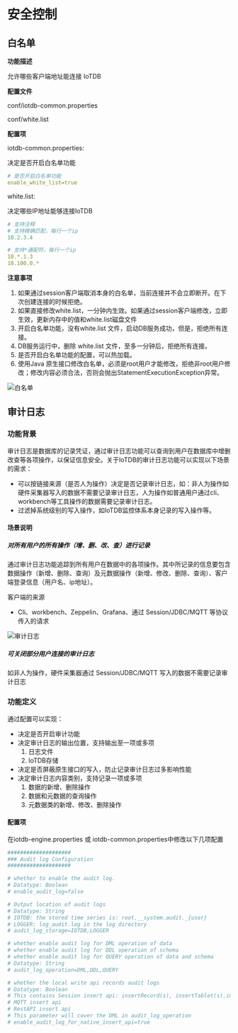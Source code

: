 <!--

    Licensed to the Apache Software Foundation (ASF) under one
    or more contributor license agreements.  See the NOTICE file
    distributed with this work for additional information
    regarding copyright ownership.  The ASF licenses this file
    to you under the Apache License, Version 2.0 (the
    "License"); you may not use this file except in compliance
    with the License.  You may obtain a copy of the License at
    
        http://www.apache.org/licenses/LICENSE-2.0
    
    Unless required by applicable law or agreed to in writing,
    software distributed under the License is distributed on an
    "AS IS" BASIS, WITHOUT WARRANTIES OR CONDITIONS OF ANY
    KIND, either express or implied.  See the License for the
    specific language governing permissions and limitations
    under the License.

-->

# 安全控制

## 白名单

**功能描述**

允许哪些客户端地址能连接 IoTDB

**配置文件**

conf/iotdb-common.properties

conf/white.list

**配置项**

iotdb-common.properties:

决定是否开启白名单功能

```YAML
# 是否开启白名单功能
enable_white_list=true
```

white.list:

决定哪些IP地址能够连接IoTDB

```YAML
# 支持注释
# 支持精确匹配，每行一个ip
10.2.3.4

# 支持*通配符，每行一个ip
10.*.1.3
10.100.0.*
```

**注意事项**

1. 如果通过session客户端取消本身的白名单，当前连接并不会立即断开。在下次创建连接的时候拒绝。
2. 如果直接修改white.list，一分钟内生效。如果通过session客户端修改，立即生效，更新内存中的值和white.list磁盘文件
3. 开启白名单功能，没有white.list 文件，启动DB服务成功，但是，拒绝所有连接。
4. DB服务运行中，删除 white.list 文件，至多一分钟后，拒绝所有连接。
5. 是否开启白名单功能的配置，可以热加载。
6. 使用Java 原生接口修改白名单，必须是root用户才能修改，拒绝非root用户修改；修改内容必须合法，否则会抛出StatementExecutionException异常。

![白名单](/img/%E7%99%BD%E5%90%8D%E5%8D%95.PNG)

## 审计日志

### 功能背景

   审计日志是数据库的记录凭证，通过审计日志功能可以查询到用户在数据库中增删改查等各项操作，以保证信息安全。关于IoTDB的审计日志功能可以实现以下场景的需求：

- 可以按链接来源（是否人为操作）决定是否记录审计日志，如：非人为操作如硬件采集器写入的数据不需要记录审计日志，人为操作如普通用户通过cli、workbench等工具操作的数据需要记录审计日志。
- 过滤掉系统级别的写入操作，如IoTDB监控体系本身记录的写入操作等。



#### 场景说明



##### 对所有用户的所有操作（增、删、改、查）进行记录

通过审计日志功能追踪到所有用户在数据中的各项操作。其中所记录的信息要包含数据操作（新增、删除、查询）及元数据操作（新增、修改、删除、查询）、客户端登录信息（用户名、ip地址）。



客户端的来源

- Cli、workbench、Zeppelin、Grafana、通过 Session/JDBC/MQTT 等协议传入的请求

![审计日志](/img/%E5%AE%A1%E8%AE%A1%E6%97%A5%E5%BF%97.PNG)



##### 可关闭部分用户连接的审计日志



如非人为操作，硬件采集器通过 Session/JDBC/MQTT 写入的数据不需要记录审计日志



### 功能定义



通过配置可以实现：

- 决定是否开启审计功能
- 决定审计日志的输出位置，支持输出至一项或多项
    1. 日志文件
    2. IoTDB存储
- 决定是否屏蔽原生接口的写入，防止记录审计日志过多影响性能
- 决定审计日志内容类别，支持记录一项或多项
    1. 数据的新增、删除操作
    2. 数据和元数据的查询操作
    3. 元数据类的新增、修改、删除操作

#### 配置项

 在iotdb-engine.properties 或 iotdb-common.properties中修改以下几项配置

```YAML
####################
### Audit log Configuration
####################

# whether to enable the audit log.
# Datatype: Boolean
# enable_audit_log=false

# Output location of audit logs
# Datatype: String
# IOTDB: the stored time series is: root.__system.audit._{user}
# LOGGER: log_audit.log in the log directory
# audit_log_storage=IOTDB,LOGGER

# whether enable audit log for DML operation of data
# whether enable audit log for DDL operation of schema
# whether enable audit log for QUERY operation of data and schema
# Datatype: String
# audit_log_operation=DML,DDL,QUERY

# whether the local write api records audit logs
# Datatype: Boolean
# This contains Session insert api: insertRecord(s), insertTablet(s),insertRecordsOfOneDevice
# MQTT insert api
# RestAPI insert api
# This parameter will cover the DML in audit_log_operation
# enable_audit_log_for_native_insert_api=true
```

